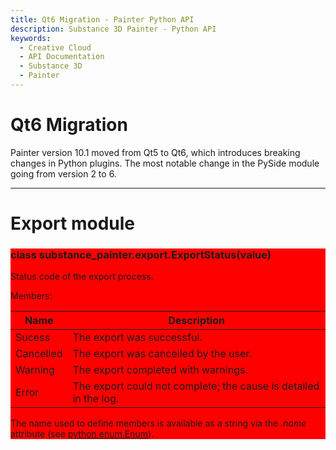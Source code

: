 ```yaml
---
title: Qt6 Migration - Painter Python API
description: Substance 3D Painter - Python API
keywords:
  - Creative Cloud
  - API Documentation
  - Substance 3D
  - Painter
---
```


# Qt6 Migration

Painter version 10.1 moved from Qt5 to Qt6, which introduces breaking changes in Python plugins. The most notable change in the PySide module going from version 2 to 6.

---

# Export module

<div style="background-color:#F00">

### class substance_painter.export.ExportStatus(value)

Status code of the export process.

Members:

| Name | Description |
|---|---|
| Sucess | The export was successful. |
| Cancelled | The export was cancelled by the user. |
| Warning | The export completed with warnings. |
| Error | The export could not complete; the cause is detailed in the log. |

<InlineAlert variant="info" slots="text" />

The name used to define members is available as a string via the _.name_ attribute (see [python enum.Enum](https://docs.python.org/3/library/enum.html#enum.Enum)).

</div>

